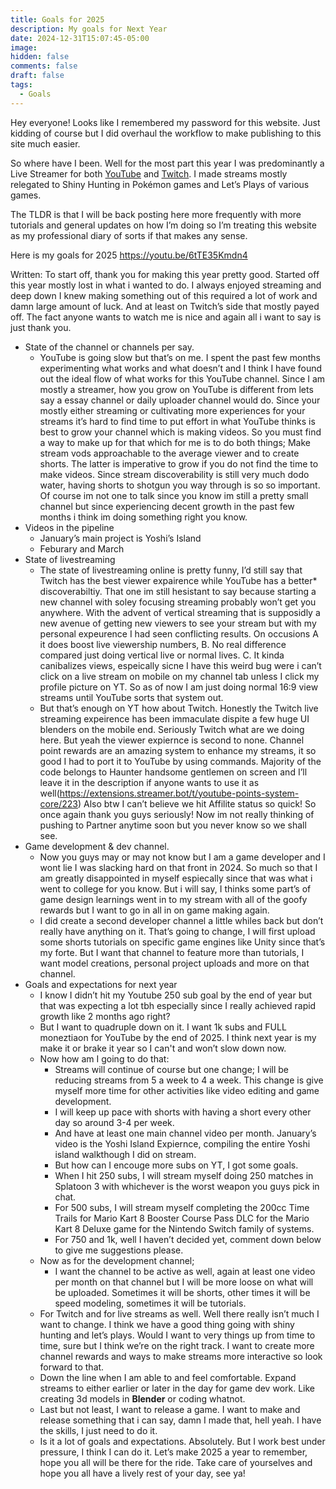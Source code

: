 ```yaml
---
title: Goals for 2025
description: My goals for Next Year
date: 2024-12-31T15:07:45-05:00
image: 
hidden: false
comments: false
draft: false
tags:
  - Goals
---
```

Hey everyone! Looks like I remembered my password for this website. Just kidding of course but I did overhaul the workflow to make publishing to this site much easier.

So where have I been. Well for the most part this year I was predominantly a Live Streamer for both [YouTube](https://www.youtube.com/@WilsonXp) and [Twitch](https://www.twitch.tv/thewilsonxp). I made streams mostly relegated to Shiny Hunting in Pokémon games and Let’s Plays of various games. 

The TLDR is that I will be back posting here more frequently with more tutorials and general updates on how I’m doing so I’m treating this website as my professional diary of sorts if that makes any sense.

Here is my goals for 2025
https://youtu.be/6tTE35Kmdn4

Written:
To start off, thank you for making this year pretty good. Started off this year mostly lost in what i wanted to do. I always enjoyed streaming and deep down I knew making something out of this required a lot of work and damn large amount of luck. And at least on Twitch’s side that mostly payed off. The fact anyone wants to watch me is nice and again all i want to say is just thank you. 

- State of the channel or channels per say.
	- YouTube is going slow but that’s on me. I spent the past few months experimenting what works and what doesn’t and I think I have found out the ideal flow of what works for this YouTube channel. Since I am mostly a streamer, how you grow on YouTube is different from lets say a essay channel or daily uploader channel would do. Since your mostly either streaming or cultivating more experiences for your streams it’s hard to find time to put effort in what YouTube thinks is best to grow your channel which is making videos. So you must find a way to make up for that which for me is to do both things; Make stream vods approachable to the average viewer and to create shorts. The latter is imperative to grow if you do not find the time to make videos. Since stream discoverability is still very much dodo water, having shorts to shotgun you way through is so so important. Of course im not one to talk since you know im still a pretty small channel but since experiencing decent growth in the past few months i think im doing something right you know.
- Videos in the pipeline
	- January’s main project is Yoshi’s Island
	- Feburary and March 
- State of livestreaming
	- The state of livestreaming online is pretty funny, I’d still say that Twitch has the best viewer expairence while YouTube has a better* discoverabiltiy. That one im still hesistant to say because starting a new channel with soley focusing streaming probably won’t get you anywhere. With the advent of vertical streaming that is supposidly a new avenue of getting new viewers to see your stream but with my personal expeurence I had seen conflicting results. On occusions A it does boost live viewership numbers, B. No real difference compared just doing vertical live or normal lives. C. It kinda canibalizes views, espeically sicne I have this weird bug were i can’t click on a live stream on mobile on my channel tab unless I click my profile picture on YT. So as of now I am just doing normal 16:9 view streams until YouTube sorts that system out.
	- But that’s enough on YT how about Twitch. Honestly the Twitch live streaming expeirence has been immaculate dispite a few huge UI blenders on the mobile end. Seriously Twitch what are we doing here. But yeah the viewer expiernce is second to none. Channel point rewards are an amazing system to enhance my streams, it so good I had to port it to YouTube by using commands. Majority of the code belongs to Haunter handsome gentlemen on screen and I’ll leave it in the description if anyone wants to use it as well(https://extensions.streamer.bot/t/youtube-points-system-core/223) Also btw I can’t believe we hit Affilite status so quick! So once again thank you guys seriously! Now im not really thinking of pushing to Partner anytime soon but you never know so we shall see.
- Game development & dev channel.
	- Now you guys may or may not know but I am a game developer and I wont lie I was slacking hard on that front in 2024. So much so that I am greatly disappointed in myself espiecally since that was what i went to college for you know. But i will say, I thinks some part’s of game design learnings went in to my stream with all of the goofy rewards but I want to go in all in on game making again. 
	- I did create a second developer channel a little whiles back but don’t really have anything on it. That’s going to change, I will first upload some shorts tutorials on specific game engines like Unity since that’s my forte. But I want that channel to feature more than tutorials, I want model creations, personal project uploads and more on that channel.
- Goals and expectations for next year
	- I know I didn’t hit my Youtube 250 sub goal by the end of year but that was expecting a lot tbh especially since I really achieved rapid growth like 2 months ago right?
	- But I want to quadruple down on it. I want 1k subs and FULL moneztiaon for YouTube by the end of 2025. I think next year is my make it or brake it year so I can't and won’t slow down now.
	- Now how am I going to do that: 
		- Streams will continue of course but one change; I will be reducing streams from 5 a week to 4 a week. This change is give myself more time for other activities like video editing and game development.
		- I will keep up pace with shorts with having a short every other day so around 3-4 per week.
		- And have at least one main channel video per month. January’s video is the Yoshi Island Expiernce, compiling the entire Yoshi island walkthough I did on stream.
		- But how can I encouge more subs on YT, I got some goals.
		- When I hit 250 subs, I will stream myself doing 250 matches in Splatoon 3 with whichever is the worst weapon you guys pick in chat.
		- For 500 subs, I will stream myself completing the 200cc Time Trails for Mario Kart 8 Booster Course Pass DLC for the Mario Kart 8 Deluxe game for the Nintendo Switch family of systems.
		- For 750 and 1k, well I haven’t decided yet, comment down below to give me suggestions please.
	- Now as for the development channel;
		- I want the channel to be active as well, again at least one video per month on that channel but I will be more loose on what will be uploaded. Sometimes it will be shorts, other times it will be speed modeling, sometimes it will be tutorials. 
	- For Twitch and for live streams as well. Well there really isn’t much I want to change. I think we have a good thing going with shiny hunting and let’s plays. Would I want to very things up from time to time, sure but I think we’re on the right track. I want to create more channel rewards and ways to make streams more interactive so look forward to that.
	- Down the line when I am able to and feel comfortable. Expand streams to either earlier or later in the day for game dev work. Like creating 3d models in **Blender** or coding whatnot.
	- Last but not least, I want to release a game. I want to make and release something that i can say, damn I made that, hell yeah. I have the skills, I just need to do it. 
	- Is it a lot of goals and expectations. Absolutely. But I work best under pressure, I think I can do it. Let’s make 2025 a year to remember, hope you all will be there for the ride. Take care of yourselves and hope you all have a lively rest of your day, see ya!